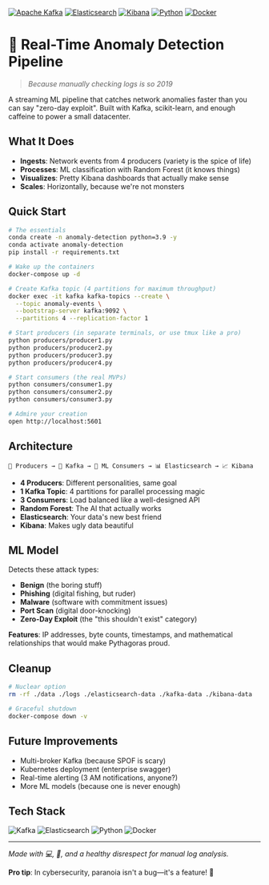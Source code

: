 [![Apache Kafka](https://img.shields.io/badge/Apache_Kafka-231F20?style=for-the-badge&logo=apache-kafka&logoColor=white)](https://kafka.apache.org/)
[![Elasticsearch](https://img.shields.io/badge/Elasticsearch-005571?style=for-the-badge&logo=elasticsearch&logoColor=white)](https://www.elastic.co/)
[![Kibana](https://img.shields.io/badge/Kibana-005571?style=for-the-badge&logo=kibana&logoColor=white)](https://www.elastic.co/kibana/)
[![Python](https://img.shields.io/badge/Python-3776AB?style=for-the-badge&logo=python&logoColor=white)](https://python.org/)
[![Docker](https://img.shields.io/badge/Docker-2496ED?style=for-the-badge&logo=docker&logoColor=white)](https://docker.com/)

# 🚨 Real-Time Anomaly Detection Pipeline

> *Because manually checking logs is so 2019*

A streaming ML pipeline that catches network anomalies faster than you can say "zero-day exploit". Built with Kafka, scikit-learn, and enough caffeine to power a small datacenter.

## What It Does

- **Ingests**: Network events from 4 producers (variety is the spice of life)
- **Processes**: ML classification with Random Forest (it knows things)  
- **Visualizes**: Pretty Kibana dashboards that actually make sense
- **Scales**: Horizontally, because we're not monsters

## Quick Start

```bash
# The essentials
conda create -n anomaly-detection python=3.9 -y
conda activate anomaly-detection
pip install -r requirements.txt

# Wake up the containers
docker-compose up -d

# Create Kafka topic (4 partitions for maximum throughput)
docker exec -it kafka kafka-topics --create \
  --topic anomaly-events \
  --bootstrap-server kafka:9092 \
  --partitions 4 --replication-factor 1

# Start producers (in separate terminals, or use tmux like a pro)
python producers/producer1.py
python producers/producer2.py  
python producers/producer3.py
python producers/producer4.py

# Start consumers (the real MVPs)
python consumers/consumer1.py
python consumers/consumer2.py
python consumers/consumer3.py

# Admire your creation
open http://localhost:5601
```

## Architecture

```
📡 Producers → 🌊 Kafka → 🤖 ML Consumers → 📊 Elasticsearch → 📈 Kibana
```

- **4 Producers**: Different personalities, same goal
- **1 Kafka Topic**: 4 partitions for parallel processing magic
- **3 Consumers**: Load balanced like a well-designed API
- **Random Forest**: The AI that actually works
- **Elasticsearch**: Your data's new best friend
- **Kibana**: Makes ugly data beautiful


## ML Model

Detects these attack types:
- **Benign** (the boring stuff)
- **Phishing** (digital fishing, but ruder)
- **Malware** (software with commitment issues)
- **Port Scan** (digital door-knocking)
- **Zero-Day Exploit** (the "this shouldn't exist" category)

**Features**: IP addresses, byte counts, timestamps, and mathematical relationships that would make Pythagoras proud.

## Cleanup

```bash
# Nuclear option
rm -rf ./data ./logs ./elasticsearch-data ./kafka-data ./kibana-data

# Graceful shutdown  
docker-compose down -v
```

## Future Improvements

- Multi-broker Kafka (because SPOF is scary)
- Kubernetes deployment (enterprise swagger)
- Real-time alerting (3 AM notifications, anyone?)
- More ML models (because one is never enough)

## Tech Stack

![Kafka](https://img.shields.io/badge/Apache_Kafka-231F20?style=flat-square&logo=apache-kafka&logoColor=white)
![Elasticsearch](https://img.shields.io/badge/Elasticsearch-005571?style=flat-square&logo=elasticsearch&logoColor=white)
![Python](https://img.shields.io/badge/Python-3776AB?style=flat-square&logo=python&logoColor=white)
![Docker](https://img.shields.io/badge/Docker-2496ED?style=flat-square&logo=docker&logoColor=white)

---

*Made with 💻, 🧠, and a healthy disrespect for manual log analysis.*

**Pro tip**: In cybersecurity, paranoia isn't a bug—it's a feature! 🔐
